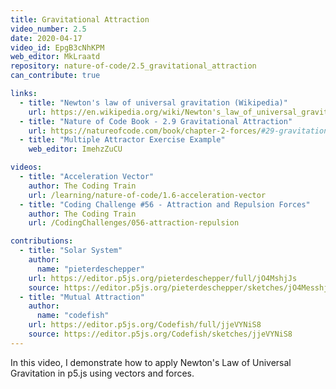 ```yaml
---
title: Gravitational Attraction
video_number: 2.5
date: 2020-04-17
video_id: EpgB3cNhKPM
web_editor: MkLraatd
repository: nature-of-code/2.5_gravitational_attraction
can_contribute: true

links:
  - title: "Newton's law of universal gravitation (Wikipedia)"
    url: https://en.wikipedia.org/wiki/Newton's_law_of_universal_gravitation
  - title: "Nature of Code Book - 2.9 Gravitational Attraction"
    url: https://natureofcode.com/book/chapter-2-forces/#29-gravitational-attraction
  - title: "Multiple Attractor Exercise Example"
    web_editor: ImehzZuCU

videos:
  - title: "Acceleration Vector"
    author: The Coding Train
    url: /learning/nature-of-code/1.6-acceleration-vector
  - title: "Coding Challenge #56 - Attraction and Repulsion Forces"
    author: The Coding Train
    url: /CodingChallenges/056-attraction-repulsion

contributions:
  - title: "Solar System"
    author:
      name: "pieterdeschepper"
    url: https://editor.p5js.org/pieterdeschepper/full/jO4MshjJs
    source: https://editor.p5js.org/pieterdeschepper/sketches/jO4MesshjJs
  - title: "Mutual Attraction"
    author:
      name: "codefish"
    url: https://editor.p5js.org/Codefish/full/jjeVYNiS8
    source: https://editor.p5js.org/Codefish/sketches/jjeVYNiS8
---
```


In this video, I demonstrate how to apply Newton's Law of Universal Gravitation in p5.js using vectors and forces.
